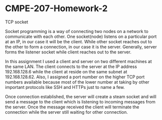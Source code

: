 # CMPE-207-Homework-2
TCP socket

Socket programming is a way of connecting two nodes on a network to communicate with each other. One socket(node) listens on a particular port at an IP, in our case it will be the client. While other socket reaches out to the other to form a connection, in our case it is the server. Generally, server forms the listener socket while client reaches out to the server.

In this assignment I used a client and server on two different machines at the same LAN. The client connects to the server at the IP address 192.168.128.6 while the client at reside on the same subnet at 192.168.128.62. Also, I assigned a port number on the higher TCP port numbers available because most of the lower number at taking by other important protocols like SSH and HTTPs just to name a few. 

Once connection established, the server will create a steam socket and will send a message to the client which is listening to incoming messages from the server. Once the message received the client will terminate the connection while the server still waiting for other connection.


